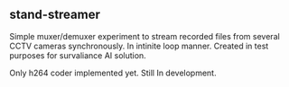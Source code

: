 ## stand-streamer
Simple muxer/demuxer experiment to stream recorded files from several CCTV cameras synchronously. In intinite loop manner. Created in test purposes for survaliance AI solution.

Only h264 coder implemented yet.
Still In development.